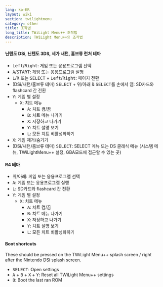 ```yaml
---
lang: ko-KR
layout: wiki
section: twilightmenu
category: other
title: 조작법
long_title: TWiLight Menu++ 조작법
description: TWiLight Menu++의 조작법
---
```


#### 닌텐도 DSi, 닌텐도 3DS, 세가 새턴, 홈브류 런처 테마
- <kbd>Left</kbd>/<kbd>Right</kbd>: 게임 또는 응용프로그램 선택
- <kbd class="face">A</kbd>/<kbd>START</kbd>: 게임 또는 응용프로그램 실행
- <kbd class="l">L</kbd>/<kbd class="r">R</kbd> 또는 <kbd>SELECT</kbd> + <kbd>Left</kbd>/<kbd>Right</kbd>: 페이지 전환
- (DSi/새턴/홈브류 테마) <kbd>SELECT</kbd> + <kbd>위</kbd>/<kbd>아래</kbd> & <kbd>SELECT</kbd>를 손에서 뗌: SD카드와 flashcard 간 전환
- <kbd class="face">Y</kbd>: 게임 별 설정
   - <kbd class="face">X</kbd>: 치트 메뉴
      - <kbd class="face">A</kbd>: 치트 켬/끔
      - <kbd class="face">B</kbd>: 치트 메뉴 나가기
      - <kbd class="face">X</kbd>: 저장하고 나가기
      - <kbd class="face">Y</kbd>: 치트 설명 보기
      - <kbd class="l">L</kbd>: 모든 치트 비활성화하기
- <kbd class="face">X</kbd>: 게임 제거/숨기기
- (DSi/새턴/홈브류 테마) <kbd>SELECT</kbd>: SELECT 메뉴 또는 DS 클래식 메뉴 (시스템 메뉴, TWiLightMenu++ 설정, GBA모드에 접근할 수 있는 곳)

#### R4 테마
- <kbd>위</kbd>/<kbd>아래</kbd>: 게임 또는 응용프로그램 선택
- <kbd class="face">A</kbd>: 게임 또는 응용프로그램 실행
- <kbd class="l">L</kbd>: SD카드와 flashcard 간 전환
- <kbd class="face">Y</kbd>: 게임 별 설정
   - <kbd class="face">X</kbd>: 치트 메뉴
      - <kbd class="face">A</kbd>: 치트 켬/끔
      - <kbd class="face">B</kbd>: 치트 메뉴 나가기
      - <kbd class="face">X</kbd>: 저장하고 나가기
      - <kbd class="face">Y</kbd>: 치트 설명 보기
      - <kbd class="l">L</kbd>: 모든 치트 비활성화하기

#### Boot shortcuts
These should be pressed on the TWiLight Menu++ splash screen / right after the Nintendo DSi splash screen.

- <kbd>SELECT</kbd>: Open settings
- <kbd class="face">A</kbd> + <kbd class="face">B</kbd> + <kbd class="face">X</kbd> + <kbd class="face">Y</kbd>: Reset all TWiLight Menu++ settings
- <kbd class="face">B</kbd>: Boot the last ran ROM
